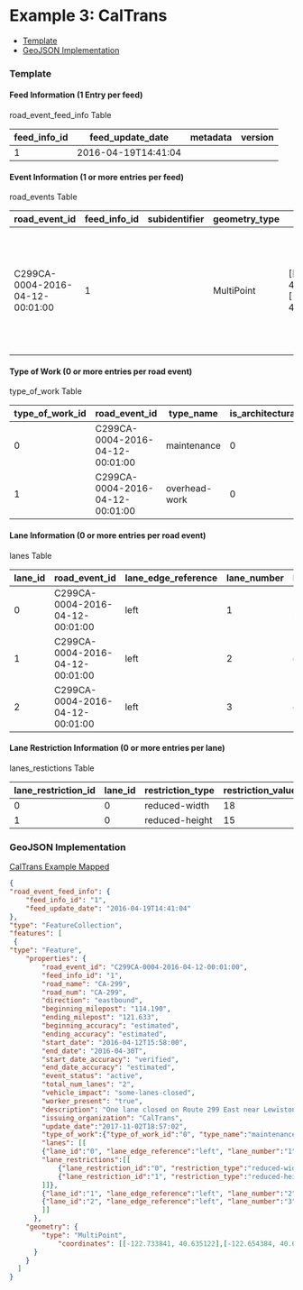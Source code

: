 # Example 3: CalTrans 

- [Template](#template)
- [GeoJSON Implementation](#geojson-implementation)

### Template

#### Feed Information (1 Entry per feed)
road_event_feed_info Table

feed_info_id | feed_update_date | metadata | version
--- | --- | --- | ---
1 | 2016-04-19T14:41:04 |  |

#### Event Information (1 or more entries per feed)
road_events Table

road_event_id | feed_info_id | subidentifier | geometry_type | geometry | road_name | road_number | direction | beginning_cross_street | ending_cross_street | beginning_milepost |ending_milepost | beginning_accuracy | ending_accuracy | start_date | end_date | start_date_accuracy | end_date_accuracy | event_status | total_num_lanes | vehicle_impact | workers_present | reduced_speed_limit | restrictions | description | issuing_organization | creation_date | update_date
--|--|--|--|--|--|--|--|--|--|--|--|--|--|--|--|--|--|--|--|--|--|--|--|--|--|--|--
C299CA-0004-2016-04-12-00:01:00 | 1 | | MultiPoint | [[-122.733841, 40.635122],[-122.654384, 40.67201]] | CA-299 | | eastbound | | | 114.190 | 121.633 | estimated | estimated | 2016-11-03T19:37:00 | 2016-11-04T05:30:00 | verified | estimated | active | 2 | some-lanes-closed | true | | | One lane closed on Route 299 East near Lewiston to French Gulch (0.6 mi west of Crystal Creek Rd) for approximately 30 days. | Caltrans | 2016-04-12T00:01:00 | 2016-04-19T14:41:04

#### Type of Work (0 or more entries per road event)
type_of_work Table

type_of_work_id | road_event_id | type_name | is_architectural_change
--|--|--|--
0 | C299CA-0004-2016-04-12-00:01:00 | maintenance | 0
1 | C299CA-0004-2016-04-12-00:01:00 | overhead-work | 0

#### Lane Information (0 or more entries per road event)
lanes Table

lane_id | road_event_id | lane_edge_reference | lane_number | lane_status | lane_type
--|--|--|--|--|--
0 | C299CA-0004-2016-04-12-00:01:00 | left | 1 | merge-right | left-lane
1 | C299CA-0004-2016-04-12-00:01:00 | left | 2 | open | center-lane
2 | C299CA-0004-2016-04-12-00:01:00 | left | 3 | open | right-lane

#### Lane Restriction Information (0 or more entries per lane)
lanes_restictions Table

lane_restriction_id| lane_id | restriction_type | restriction_value | restriction_units
--|--|--|--|--
0|0|reduced-width|18|feet
1|0|reduced-height|15|feet

### GeoJSON Implementation

[CalTrans Example Mapped](https://gist.github.com/DeraldDudley/be7a31d028dfeac5586cf0a29fab9c01)

```geojson
{
"road_event_feed_info": {
	"feed_info_id": "1",
	"feed_update_date": "2016-04-19T14:41:04"
},
"type": "FeatureCollection",
"features": [
 {
"type": "Feature",
	"properties": {
		"road_event_id": "C299CA-0004-2016-04-12-00:01:00",
		"feed_info_id": "1",
		"road_name": "CA-299",
		"road_num": "CA-299",
		"direction": "eastbound",
		"beginning_milepost": "114.190",
		"ending_milepost": "121.633",
		"beginning_accuracy": "estimated",
		"ending_accuracy": "estimated",
		"start_date": "2016-04-12T15:58:00",
		"end_date": "2016-04-30T",
		"start_date_accuracy": "verified",
		"end_date_accuracy": "estimated",
		"event_status": "active",
		"total_num_lanes": "2",
		"vehicle_impact": "some-lanes-closed",
		"worker_present": "true",
		"description": "One lane closed on Route 299 East near Lewiston to French Gulch (0.6 mi west of Crystal Creek Rd) for approximately 30 days.",
		"issuing_organization": "CalTrans",
		"update_date":"2017-11-02T18:57:02",
		"type_of_work":{"type_of_work_id":"0", "type_name":"maintenance", "is_architectual_change":"0"},
		"lanes": [[
		{"lane_id":"0", "lane_edge_reference":"left", "lane_number":"1", "lane_status":"merge-right", "lane_type":"left-lane",
		"lane_restrictions":[[
			{"lane_restriction_id":"0", "restriction_type":"reduced-width", "restriction_value":"18", "restriction_units":"feet"},
			{"lane_restriction_id":"1", "restriction_type":"reduced-height", "restriction_value":"15", "restriction_units":"feet"}
		]]},
		{"lane_id":"1", "lane_edge_reference":"left", "lane_number":"2", "lane_status":"open", "lane_type":"center-lane"},
		{"lane_id":"2", "lane_edge_reference":"left", "lane_number":"3", "lane_status":"open", "lane_type":"right-lane"}
		]]
      },
	"geometry": {
        "type": "MultiPoint",
        	"coordinates": [[-122.733841, 40.635122],[-122.654384, 40.67201]]
      }
    }
  ]
}
